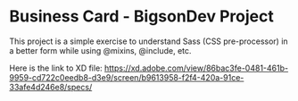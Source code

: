 # Business Card - BigsonDev Project
This project is a simple exercise to understand Sass (CSS pre-processor) in a better form while using @mixins, @include, etc.

Here is the link to XD file: https://xd.adobe.com/view/86bac3fe-0481-461b-9959-cd722c0eedb8-d3e9/screen/b9613958-f2f4-420a-91ce-33afe4d246e8/specs/
 
